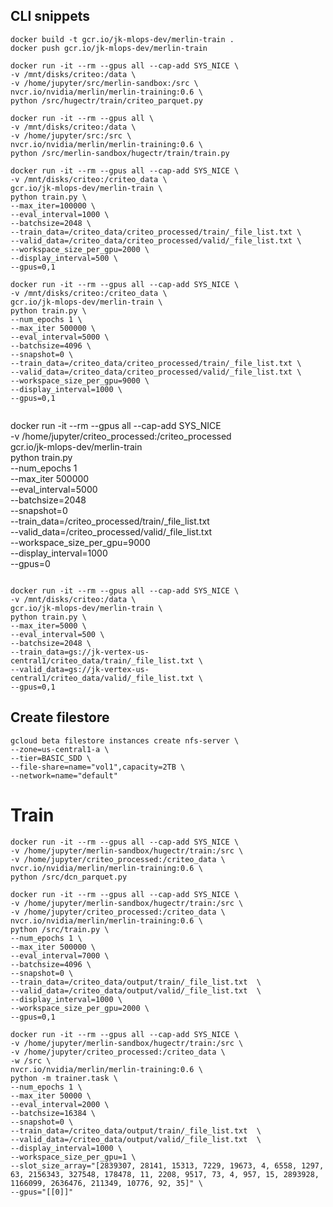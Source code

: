 
## CLI snippets 

```
docker build -t gcr.io/jk-mlops-dev/merlin-train .
docker push gcr.io/jk-mlops-dev/merlin-train
```


```
docker run -it --rm --gpus all --cap-add SYS_NICE \
-v /mnt/disks/criteo:/data \
-v /home/jupyter/src/merlin-sandbox:/src \
nvcr.io/nvidia/merlin/merlin-training:0.6 \
python /src/hugectr/train/criteo_parquet.py
```

```
docker run -it --rm --gpus all \
-v /mnt/disks/criteo:/data \
-v /home/jupyter/src:/src \
nvcr.io/nvidia/merlin/merlin-training:0.6 \
python /src/merlin-sandbox/hugectr/train/train.py
```

```
docker run -it --rm --gpus all --cap-add SYS_NICE \
-v /mnt/disks/criteo:/criteo_data \
gcr.io/jk-mlops-dev/merlin-train \
python train.py \
--max_iter=100000 \
--eval_interval=1000 \
--batchsize=2048 \
--train_data=/criteo_data/criteo_processed/train/_file_list.txt \
--valid_data=/criteo_data/criteo_processed/valid/_file_list.txt \
--workspace_size_per_gpu=2000 \
--display_interval=500 \
--gpus=0,1
```

```
docker run -it --rm --gpus all --cap-add SYS_NICE \
-v /mnt/disks/criteo:/criteo_data \
gcr.io/jk-mlops-dev/merlin-train \
python train.py \
--num_epochs 1 \
--max_iter 500000 \
--eval_interval=5000 \
--batchsize=4096 \
--snapshot=0 \
--train_data=/criteo_data/criteo_processed/train/_file_list.txt \
--valid_data=/criteo_data/criteo_processed/valid/_file_list.txt \
--workspace_size_per_gpu=9000 \
--display_interval=1000 \
--gpus=0,1
```

```
```
docker run -it --rm --gpus all --cap-add SYS_NICE \
-v /home/jupyter/criteo_processed:/criteo_processed \
gcr.io/jk-mlops-dev/merlin-train \
python train.py \
--num_epochs 1 \
--max_iter 500000 \
--eval_interval=5000 \
--batchsize=2048 \
--snapshot=0 \
--train_data=/criteo_processed/train/_file_list.txt \
--valid_data=/criteo_processed/valid/_file_list.txt \
--workspace_size_per_gpu=9000 \
--display_interval=1000 \
--gpus=0
```
```



```
docker run -it --rm --gpus all --cap-add SYS_NICE \
-v /mnt/disks/criteo:/data \
gcr.io/jk-mlops-dev/merlin-train \
python train.py \
--max_iter=5000 \
--eval_interval=500 \
--batchsize=2048 \
--train_data=gs://jk-vertex-us-central1/criteo_data/train/_file_list.txt \
--valid_data=gs://jk-vertex-us-central1/criteo_data/valid/_file_list.txt \
--gpus=0,1
```



## Create filestore

```
gcloud beta filestore instances create nfs-server \
--zone=us-central1-a \
--tier=BASIC_SDD \
--file-share=name="vol1",capacity=2TB \
--network=name="default"
```


# Train


```
docker run -it --rm --gpus all --cap-add SYS_NICE \
-v /home/jupyter/merlin-sandbox/hugectr/train:/src \
-v /home/jupyter/criteo_processed:/criteo_data \
nvcr.io/nvidia/merlin/merlin-training:0.6 \
python /src/dcn_parquet.py 
```



```
docker run -it --rm --gpus all --cap-add SYS_NICE \
-v /home/jupyter/merlin-sandbox/hugectr/train:/src \
-v /home/jupyter/criteo_processed:/criteo_data \
nvcr.io/nvidia/merlin/merlin-training:0.6 \
python /src/train.py \
--num_epochs 1 \
--max_iter 500000 \
--eval_interval=7000 \
--batchsize=4096 \
--snapshot=0 \
--train_data=/criteo_data/output/train/_file_list.txt  \
--valid_data=/criteo_data/output/valid/_file_list.txt  \
--display_interval=1000 \
--workspace_size_per_gpu=2000 \
--gpus=0,1
```

```
docker run -it --rm --gpus all --cap-add SYS_NICE \
-v /home/jupyter/merlin-sandbox/hugectr/train:/src \
-v /home/jupyter/criteo_processed:/criteo_data \
-w /src \
nvcr.io/nvidia/merlin/merlin-training:0.6 \
python -m trainer.task \
--num_epochs 1 \
--max_iter 50000 \
--eval_interval=2000 \
--batchsize=16384 \
--snapshot=0 \
--train_data=/criteo_data/output/train/_file_list.txt  \
--valid_data=/criteo_data/output/valid/_file_list.txt  \
--display_interval=1000 \
--workspace_size_per_gpu=1 \
--slot_size_array="[2839307, 28141, 15313, 7229, 19673, 4, 6558, 1297, 63, 2156343, 327548, 178478, 11, 2208, 9517, 73, 4, 957, 15, 2893928, 1166099, 2636476, 211349, 10776, 92, 35]" \
--gpus="[[0]]"
```